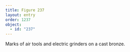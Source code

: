 ```yaml
---
title: Figure 237
layout: entry
order: 1237
object:
  - id: "237"
---
```


Marks of air tools and electric grinders on a cast bronze.
